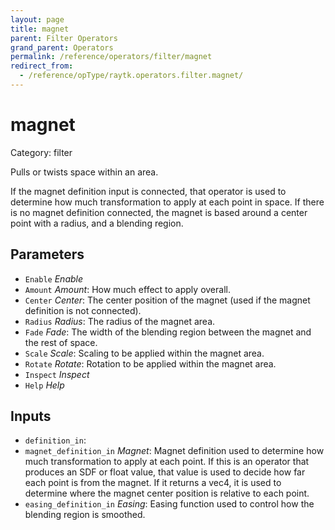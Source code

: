 ```yaml
---
layout: page
title: magnet
parent: Filter Operators
grand_parent: Operators
permalink: /reference/operators/filter/magnet
redirect_from:
  - /reference/opType/raytk.operators.filter.magnet/
---
```


# magnet

Category: filter



Pulls or twists space within an area.

If the magnet definition input is connected, that operator is used to determine how much transformation to apply at each point in space.
If there is no magnet definition connected, the magnet is based around a center point with a radius, and a blending region.

## Parameters

* `Enable` *Enable*
* `Amount` *Amount*: How much effect to apply overall.
* `Center` *Center*: The center position of the magnet (used if the magnet definition is not connected).
* `Radius` *Radius*: The radius of the magnet area.
* `Fade` *Fade*: The width of the blending region between the magnet and the rest of space.
* `Scale` *Scale*: Scaling to be applied within the magnet area.
* `Rotate` *Rotate*: Rotation to be applied within the magnet area.
* `Inspect` *Inspect*
* `Help` *Help*

## Inputs

* `definition_in`: 
* `magnet_definition_in` *Magnet*:  Magnet definition used to determine how much transformation to apply at each point. If this is an operator that produces an SDF or float value, that value is used to decide how far each point is from the magnet. If it returns a vec4, it is used to determine where the magnet center position is relative to each point.
* `easing_definition_in` *Easing*:  Easing function used to control how the blending region is smoothed.